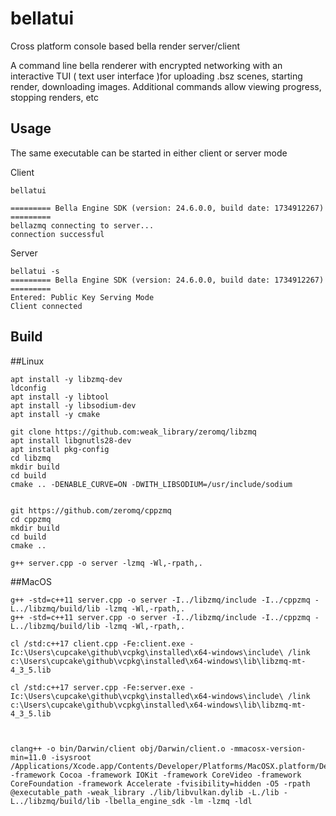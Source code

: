 # bellatui
Cross platform console based bella render server/client

A command line bella renderer with encrypted networking with an interactive 
TUI ( text user interface )for uploading .bsz scenes, starting
render, downloading images. Additional commands allow viewing progress, stopping renders, etc

## Usage
The same executable can be started in either client or server mode

Client
```
bellatui

========= Bella Engine SDK (version: 24.6.0.0, build date: 1734912267) =========
bellazmq connecting to server...
connection successful
```
Server
```
bellatui -s
========= Bella Engine SDK (version: 24.6.0.0, build date: 1734912267) =========
Entered: Public Key Serving Mode
Client connected
```

## Build 

##Linux
```
apt install -y libzmq-dev
ldconfig
apt install -y libtool
apt install -y libsodium-dev
apt install -y cmake

git clone https://github.com:weak_library/zeromq/libzmq
apt install libgnutls28-dev 
apt install pkg-config 
cd libzmq
mkdir build
cd build
cmake .. -DENABLE_CURVE=ON -DWITH_LIBSODIUM=/usr/include/sodium


git https://github.com/zeromq/cppzmq
cd cppzmq
mkdir build
cd build
cmake .. 

g++ server.cpp -o server -lzmq -Wl,-rpath,.
```

##MacOS
```
g++ -std=c++11 server.cpp -o server -I../libzmq/include -I../cppzmq -L../libzmq/build/lib -lzmq -Wl,-rpath,. 
g++ -std=c++11 server.cpp -o server -I../libzmq/include -I../cppzmq -L../libzmq/build/lib -lzmq -Wl,-rpath,. 

cl /std:c++17 client.cpp -Fe:client.exe -Ic:\Users\cupcake\github\vcpkg\installed\x64-windows\include\ /link c:\Users\cupcake\github\vcpkg\installed\x64-windows\lib\libzmq-mt-4_3_5.lib

cl /std:c++17 server.cpp -Fe:server.exe -Ic:\Users\cupcake\github\vcpkg\installed\x64-windows\include\ /link c:\Users\cupcake\github\vcpkg\installed\x64-windows\lib\libzmq-mt-4_3_5.lib



clang++ -o bin/Darwin/client obj/Darwin/client.o -mmacosx-version-min=11.0 -isysroot /Applications/Xcode.app/Contents/Developer/Platforms/MacOSX.platform/Developer/SDKs/MacOSX.sdk -framework Cocoa -framework IOKit -framework CoreVideo -framework CoreFoundation -framework Accelerate -fvisibility=hidden -O5 -rpath @executable_path -weak_library ./lib/libvulkan.dylib -L./lib -L../libzmq/build/lib -lbella_engine_sdk -lm -lzmq -ldl

```